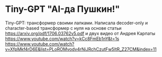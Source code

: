 # Tiny-GPT "AI-да Пушкин!"
Tiny-GPT: трансформер своими лапками. 
Написала decoder-only и character-based трансформер с нуля на основе статьи
https://arxiv.org/pdf/1706.03762v5.pdf
и двух видео от Андрея Карпаты
https://www.youtube.com/watch?v=kCc8FmEb1nY&t=1s
https://www.youtube.com/watch?v=XfpMkf4rD6E&list=PLoROMvodv4rNiJRchCzutFw5ItR_Z27CM&index=11
